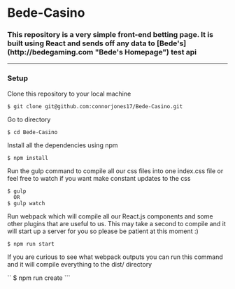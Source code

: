 # Bede-Casino

<h3>This repository is a very simple front-end betting page. It is built using React and sends off any data to [Bede's](http://bedegaming.com "Bede's Homepage") test api </h3>  

<hr>

<h3>Setup</h3>

Clone this repository to your local machine

``` $ git clone git@github.com:connorjones17/Bede-Casino.git ```

Go to directory

``` $ cd Bede-Casino ```

Install all the dependencies using npm

``` $ npm install ```

Run the gulp command to compile all our css files into one index.css file or feel free to watch if you want make constant updates to the css

``` 
$ gulp 
  OR
$ gulp watch
```

Run webpack which will compile all our React.js components and some other plugins that are useful to us.
This may take a second to compile and it will start up a server for you so please be patient at this moment :)

``` $ npm run start ```

If you are curious to see what webpack outputs you can run this command and it will compile everything to the dist/ directory

`` $ npm run create ```


